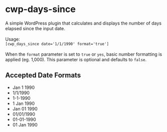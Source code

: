 # cwp-days-since
A simple WordPress plugin that calculates and displays the number of days elapsed since the input date.<br><br>
Usage:<br>
<code>[cwp_days_since date='1/1/1990' format='true']</code><br><br>
When the <code>format</code> parameter is set to <code>true</code> or <code>yes</code>, basic number formatting is applied (eg. 1,000). This parameter is optional and defaults to <code>false</code>.<br>

## Accepted Date Formats
- Jan 1 1990
- 1/1/1990
- 1-1-1990
- 1 Jan 1990
- Jan 01 1990
- 01/01/1990
- 01-01-1990
- 01 Jan 1990
